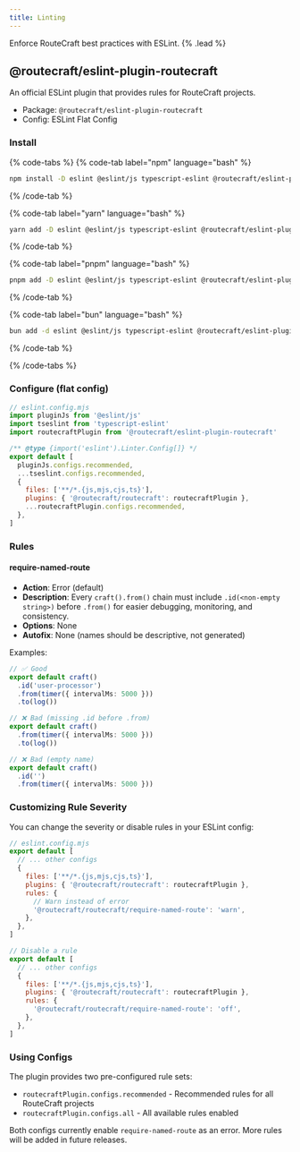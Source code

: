 ```yaml
---
title: Linting
---
```


Enforce RouteCraft best practices with ESLint. {% .lead %}

## @routecraft/eslint-plugin-routecraft

An official ESLint plugin that provides rules for RouteCraft projects.

- Package: `@routecraft/eslint-plugin-routecraft`
- Config: ESLint Flat Config

### Install

{% code-tabs %}
{% code-tab label="npm" language="bash" %}
```bash
npm install -D eslint @eslint/js typescript-eslint @routecraft/eslint-plugin-routecraft
```
{% /code-tab %}

{% code-tab label="yarn" language="bash" %}
```bash
yarn add -D eslint @eslint/js typescript-eslint @routecraft/eslint-plugin-routecraft
```
{% /code-tab %}

{% code-tab label="pnpm" language="bash" %}
```bash
pnpm add -D eslint @eslint/js typescript-eslint @routecraft/eslint-plugin-routecraft
```
{% /code-tab %}

{% code-tab label="bun" language="bash" %}
```bash
bun add -d eslint @eslint/js typescript-eslint @routecraft/eslint-plugin-routecraft
```
{% /code-tab %}

{% /code-tabs %}

### Configure (flat config)

```js
// eslint.config.mjs
import pluginJs from '@eslint/js'
import tseslint from 'typescript-eslint'
import routecraftPlugin from '@routecraft/eslint-plugin-routecraft'

/** @type {import('eslint').Linter.Config[]} */
export default [
  pluginJs.configs.recommended,
  ...tseslint.configs.recommended,
  {
    files: ['**/*.{js,mjs,cjs,ts}'],
    plugins: { '@routecraft/routecraft': routecraftPlugin },
    ...routecraftPlugin.configs.recommended,
  },
]
```

### Rules

#### require-named-route

- **Action**: Error (default)
- **Description**: Every `craft().from()` chain must include `.id(<non-empty string>)` before `.from()` for easier debugging, monitoring, and consistency.
- **Options**: None
- **Autofix**: None (names should be descriptive, not generated)

Examples:

```ts
// ✅ Good
export default craft()
  .id('user-processor')
  .from(timer({ intervalMs: 5000 }))
  .to(log())
```

```ts
// ❌ Bad (missing .id before .from)
export default craft()
  .from(timer({ intervalMs: 5000 }))
  .to(log())
```

```ts
// ❌ Bad (empty name)
export default craft()
  .id('')
  .from(timer({ intervalMs: 5000 }))
```

### Customizing Rule Severity

You can change the severity or disable rules in your ESLint config:

```js
// eslint.config.mjs
export default [
  // ... other configs
  {
    files: ['**/*.{js,mjs,cjs,ts}'],
    plugins: { '@routecraft/routecraft': routecraftPlugin },
    rules: {
      // Warn instead of error
      '@routecraft/routecraft/require-named-route': 'warn',
    },
  },
]
```

```js
// Disable a rule
export default [
  // ... other configs
  {
    files: ['**/*.{js,mjs,cjs,ts}'],
    plugins: { '@routecraft/routecraft': routecraftPlugin },
    rules: {
      '@routecraft/routecraft/require-named-route': 'off',
    },
  },
]
```

### Using Configs

The plugin provides two pre-configured rule sets:

- `routecraftPlugin.configs.recommended` - Recommended rules for all RouteCraft projects
- `routecraftPlugin.configs.all` - All available rules enabled

Both configs currently enable `require-named-route` as an error. More rules will be added in future releases.

